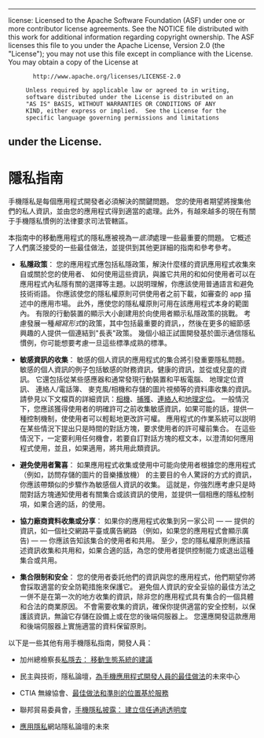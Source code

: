 * * *

license: Licensed to the Apache Software Foundation (ASF) under one or more contributor license agreements. See the NOTICE file distributed with this work for additional information regarding copyright ownership. The ASF licenses this file to you under the Apache License, Version 2.0 (the "License"); you may not use this file except in compliance with the License. You may obtain a copy of the License at

           http://www.apache.org/licenses/LICENSE-2.0
    
         Unless required by applicable law or agreed to in writing,
         software distributed under the License is distributed on an
         "AS IS" BASIS, WITHOUT WARRANTIES OR CONDITIONS OF ANY
         KIND, either express or implied.  See the License for the
         specific language governing permissions and limitations
    

## under the License.

# 隱私指南

手機隱私是每個應用程式開發者必須解決的關鍵問題。 您的使用者期望將搜集他們的私人資訊，並由您的應用程式得到適當的處理。此外，有越來越多的現在有關于手機隱私慣例的法律要求司法管轄區。

本指南中的移動應用程式的隱私應被視為一*底漆*處理一些最重要的問題。 它概述了人們廣泛接受的一些最佳做法，並提供到其他更詳細的指南和參考參考。

*   **私隱政策**： 您的應用程式應包括私隱政策，解決什麼樣的資訊應用程式收集來自或關於您的使用者、 如何使用這些資訊，與誰它共用的和如何使用者可以在應用程式內私隱有關的選擇等主題。以説明理解，你應該使用普通語言和避免技術術語。 你應該使您的隱私權原則可供使用者之前下載，如審查的 app 描述中的應用市場。 此外，應使您的隱私權原則可用在該應用程式本身的範圍內。 有限的行動裝置的顯示大小創建用於向使用者顯示私隱政策的挑戰。 考慮發展一種*縮寫形式*的政策，其中包括最重要的資訊，，然後在更多的細節感興趣的人提供一個連結到"長表"政策。 幾個小組正試圖開發基於圖示通信隱私慣例，你可能想要考慮一旦這些標準成熟的標準。

*   **敏感資訊的收集**： 敏感的個人資訊的應用程式的集合將引發重要隱私問題。 敏感的個人資訊的例子包括敏感的財務資訊，健康的資訊，並從或兒童的資訊。 它還包括從某些感應器和通常發現行動裝置和平板電腦、 地理定位資訊、 連絡人/電話簿、 麥克風/相機和存儲的圖片視頻等的資料庫收集的資訊。 請參見以下文檔頁的詳細資訊：[相機][1]、[捕獲][2]、[連絡人][3]和[地理定位][4]。 一般情況下，您應該獲得使用者的明確許可之前收集敏感資訊，如果可能的話，提供一種控制機制，使使用者可以輕鬆地更改許可權。 應用程式的作業系統可以説明在某些情況下提出只是時間的對話方塊，要求使用者的許可權前集合。 在這些情況下，一定要利用任何機會，若要自訂對話方塊的框文本，以澄清如何應用程式使用，並且，如果適用，將共用此類資訊。

*   **避免使用者驚喜**： 如果應用程式收集或使用中可能向使用者根據您的應用程式 （例如，訪問存儲的圖片的音樂播放機） 的主要目的令人驚訝的方式的資訊，你應該帶類似的步驟作為敏感個人資訊的收集。 這就是，你強烈應考慮只是時間對話方塊通知使用者有關集合或該資訊的使用，並提供一個相應的隱私控制項，如果合適的話，的使用。

*   **協力廠商資料收集或分享**： 如果你的應用程式收集到另一家公司 — — 提供的資訊，如一個社交網路平臺或廣告網路 （例如，如果您的應用程式會顯示廣告) — — 你應該告知該集合的使用者和共用。 至少，您的隱私權原則應該描述資訊收集和共用和，如果合適的話，為您的使用者提供控制能力或退出這種集合或共用。

*   **集合限制和安全**： 您的使用者委託他們的資訊與您的應用程式，他們期望你將會採取適當的安全防範措施來保護它。 避免個人資訊的安全妥協的最佳方法之一併不是在第一次的地方收集的資訊，除非您的應用程式具有集合的一個具體和合法的商業原因。 不會需要收集的資訊，確保你提供適當的安全控制，以保護該資訊，無論它存儲在設備上或在您的後端伺服器上。 您還應開發這款應用和後端伺服器上實施適當的資料保留原則。

 [1]: cordova_camera_camera.md.html
 [2]: cordova_media_capture_capture.md.html
 [3]: cordova_contacts_contacts.md.html
 [4]: cordova_geolocation_geolocation.md.html

以下是一些其他有用手機隱私指南，開發人員：

*   加州總檢察長[私隱去： 移動生態系統的建議][5]

*   民主與技術，隱私論壇，[為手機應用程式開發人員的最佳做法][6]的未來中心

*   CTIA 無線協會、[最佳做法和準則的位置基於服務][7]

*   聯邦貿易委員會，[手機隱私披露： 建立信任通過透明度][8]

*   [應用隱私][9]網站隱私論壇的未來

 [5]: http://oag.ca.gov/sites/all/files/pdfs/privacy/privacy_on_the_go.pdf
 [6]: http://www.futureofprivacy.org/wp-content/uploads/Best-Practices-for-Mobile-App-Developers_Final.pdf
 [7]: http://www.ctia.org/business_resources/wic/index.cfm/AID/11300
 [8]: http://www.ftc.gov/os/2013/02/130201mobileprivacyreport.pdf
 [9]: http://www.applicationprivacy.org